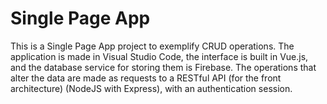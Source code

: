 # Single Page App

This is a Single Page App project to exemplify CRUD operations. The application is made in Visual Studio Code, the interface is built in Vue.js, and the database service for storing them is Firebase. The operations that alter the data are made as requests to a RESTful API (for the front architecture) (NodeJS with Express), with an authentication session.
